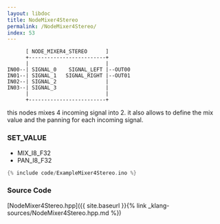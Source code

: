 ```yaml
---
layout: libdoc
title: NodeMixer4Stereo
permalink: /NodeMixer4Stereo/
index: 53
---
```


          [ NODE_MIXER4_STEREO      ]       
          +-------------------------+       
          |                         |       
    IN00--| SIGNAL_0    SIGNAL_LEFT |--OUT00
    IN01--| SIGNAL_1   SIGNAL_RIGHT |--OUT01
    IN02--| SIGNAL_2                |       
    IN03--| SIGNAL_3                |       
          |                         |       
          +-------------------------+       

this nodes mixes 4 incoming signal into 2. it also allows to define the mix value and the panning for each incoming signal.

### SET_VALUE

- MIX_I8_F32
- PAN_I8_F32


```c
{% include code/ExampleMixer4Stereo.ino %}
```

### Source Code

[NodeMixer4Stereo.hpp]({{ site.baseurl }}{% link _klang-sources/NodeMixer4Stereo.hpp.md %})

